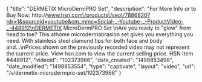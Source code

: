 {
    "title": "DERMETIX MicroDermPRO Set",
    "description": "For More Info or to Buy Now: http:\/\/www.hsn.com\/products\/seo\/7886820?rdr=1&sourceid=youtube&cm_mmc=Social-_-Youtube-_-ProductVideo-_-448912\nDERMETIX MicroDermPRO Set \nAre you ready to \"glow\" from head to toe? This athome microdermabrasion set gives you everything you need. With stainless steel diamond tips for both face and body and...\nPrices shown on the previously recorded video may not represent the current price.  View hsn.com to view the current selling price. HSN Item #448912",
    "videoid": "102373966",
    "date_created": "1498853498",
    "date_modified": "1498853554",
    "type": "captivate",
    "layout": "video",
    "url": "\/v\/dermetix-microdermpro-set\/102373966"
}